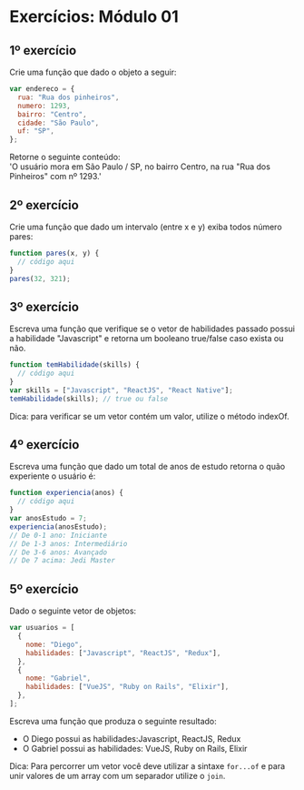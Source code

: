 # Exercícios: Módulo 01

## 1º exercício

Crie uma função que dado o objeto a seguir:

```javascript
var endereco = {
  rua: "Rua dos pinheiros",
  numero: 1293,
  bairro: "Centro",
  cidade: "São Paulo",
  uf: "SP",
};
```

Retorne o seguinte conteúdo:  
 'O usuário mora em São Paulo / SP, no bairro Centro, na rua "Rua dos Pinheiros" com
nº 1293.'

## 2º exercício

Crie uma função que dado um intervalo (entre x e y) exiba todos número pares:

```javascript
function pares(x, y) {
  // código aqui
}
pares(32, 321);
```

## 3º exercício

Escreva uma função que verifique se o vetor de habilidades passado possui a habilidade "Javascript"
e retorna um booleano true/false caso exista ou não.

```javascript
function temHabilidade(skills) {
  // código aqui
}
var skills = ["Javascript", "ReactJS", "React Native"];
temHabilidade(skills); // true ou false
```

Dica: para verificar se um vetor contém um valor, utilize o método indexOf.

## 4º exercício

Escreva uma função que dado um total de anos de estudo retorna o quão experiente o usuário é:

```javascript
function experiencia(anos) {
  // código aqui
}
var anosEstudo = 7;
experiencia(anosEstudo);
// De 0-1 ano: Iniciante
// De 1-3 anos: Intermediário
// De 3-6 anos: Avançado
// De 7 acima: Jedi Master
```

## 5º exercício

Dado o seguinte vetor de objetos:

```javascript
var usuarios = [
  {
    nome: "Diego",
    habilidades: ["Javascript", "ReactJS", "Redux"],
  },
  {
    nome: "Gabriel",
    habilidades: ["VueJS", "Ruby on Rails", "Elixir"],
  },
];
```

Escreva uma função que produza o seguinte resultado:   

  - O Diego possui as habilidades:Javascript, ReactJS, Redux  
  - O Gabriel possui as habilidades: VueJS, Ruby on Rails, Elixir   

Dica: Para percorrer um vetor você deve utilizar a sintaxe `for...of` e para unir valores de um array
com um separador utilize o `join`.

